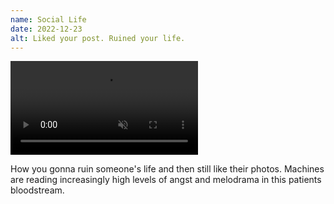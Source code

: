 ```yaml
---
name: Social Life
date: 2022-12-23
alt: Liked your post. Ruined your life.
---
```


<video src='/assets/art/social-life.webm' type='video/webm' autoplay='' muted='' loop=''></video>

How you gonna ruin someone's life and then still like their photos. Machines are reading increasingly high levels of angst and melodrama in this patients bloodstream.
